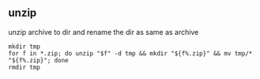 ## unzip
unzip archive to dir and rename the dir as same as archive
```
mkdir tmp
for f in *.zip; do unzip "$f" -d tmp && mkdir "${f%.zip}" && mv tmp/* "${f%.zip}"; done
rmdir tmp
```
